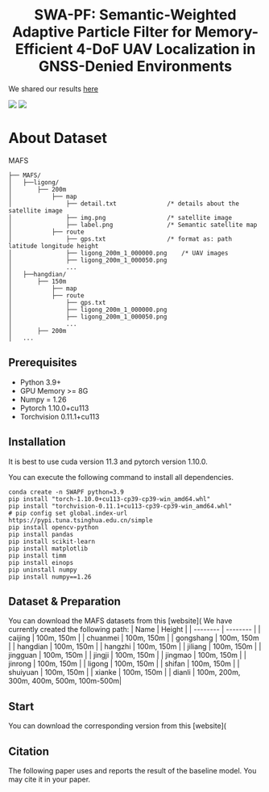 <h1 align="center"> SWA-PF: Semantic-Weighted Adaptive Particle Filter for Memory-Efficient 4-DoF UAV Localization in GNSS-Denied Environments </h1>

We shared our results [here](https://www.bilibili.com/video/BV1bzQJYzEnA/?share_source=copy_web&vd_source=fa7d4ca9e5eb2082828642578bec4de4)

![](https://github.com/YuanJiayuuu/SWA-PF/blob/main/images/1.JPG)
![](https://github.com/YuanJiayuuu/SWA-PF/blob/main/images/3.jpg)

# About Dataset

MAFS

```
├── MAFS/
│   ├──ligong/
│       ├── 200m
│           ├── map
│               ├── detail.txt				/* details about the satellite image
│               ├── img.png					/* satellite image
│               ├── label.png				/* Semantic satellite map
│           ├── route
│               ├── gps.txt					/* format as: path latitude longitude height
│               ├── ligong_200m_1_000000.png	/* UAV images
│               ├── ligong_200m_1_000050.png
│               ...
│   ├──hangdian/
│       ├── 150m
│           ├── map
│           ├── route
│               ├── gps.txt
│               ├── ligong_200m_1_000000.png
│               ├── ligong_200m_1_000050.png
│               ...
│       ├── 200m
│   ...
```

## Prerequisites

- Python 3.9+
- GPU Memory >= 8G
- Numpy = 1.26
- Pytorch 1.10.0+cu113
- Torchvision 0.11.1+cu113

## Installation

It is best to use cuda version 11.3 and pytorch version 1.10.0. 

You can execute the following command to install all dependencies.

```
conda create -n SWAPF python=3.9
pip install "torch-1.10.0+cu113-cp39-cp39-win_amd64.whl"
pip install "torchvision-0.11.1+cu113-cp39-cp39-win_amd64.whl"
# pip config set global.index-url https://pypi.tuna.tsinghua.edu.cn/simple
pip install opencv-python
pip install pandas
pip install scikit-learn
pip install matplotlib
pip install timm
pip install einops
pip uninstall numpy
pip install numpy==1.26
```

## Dataset & Preparation

You can download the MAFS datasets from this [website](
We have currently created the following path:
|   Name    |  Height  |
| --------  | -------- |
| caijing   | 100m, 150m |
| chuanmei  | 100m, 150m |
| gongshang | 100m, 150m |
| hangdian  | 100m, 150m |
| hangzhi   | 100m, 150m |
| jiliang   | 100m, 150m |
| jingguan  | 100m, 150m |
| jingji    | 100m, 150m |
| jingmao   | 100m, 150m |
| jinrong   | 100m, 150m |
| ligong    | 100m, 150m |
| shifan    | 100m, 150m |
| shuiyuan  | 100m, 150m |
| xianke    | 100m, 150m |
| dianli    | 100m, 200m, 300m, 400m, 500m, 100m-500m|


## Start

You can download the corresponding version from this [website](

## Citation

The following paper uses and reports the result of the baseline model. You may cite it in your paper.

```bibtex

```


